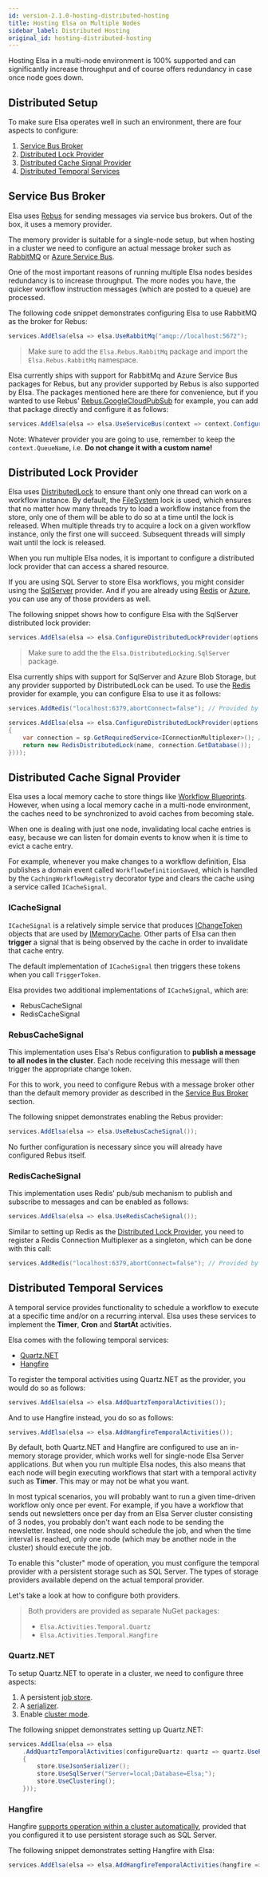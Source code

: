 ```yaml
---
id: version-2.1.0-hosting-distributed-hosting
title: Hosting Elsa on Multiple Nodes
sidebar_label: Distributed Hosting
original_id: hosting-distributed-hosting
---
```


Hosting Elsa in a multi-node environment is 100% supported and can significantly increase throughput and of course offers redundancy in case once node goes down. 

## Distributed Setup

To make sure Elsa operates well in such an environment, there are four aspects to configure:

1. [Service Bus Broker](#service-bus-broker)
2. [Distributed Lock Provider](#distributed-lock-provider)
3. [Distributed Cache Signal Provider](#distributed-cache-signal-provider)
4. [Distributed Temporal Services](#distributed-temporal-services)

## Service Bus Broker

Elsa uses [Rebus](https://github.com/rebus-org/Rebus) for sending messages via service bus brokers.
Out of the box, it uses a memory provider.

The memory provider is suitable for a single-node setup, but when hosting in a cluster we need to configure an actual message broker such as [RabbitMQ](https://github.com/rebus-org/Rebus.RabbitMq) or [Azure Service Bus](https://github.com/rebus-org/Rebus.AzureServiceBus).

One of the most important reasons of running multiple Elsa nodes besides redundancy is to increase throughput. The more nodes you have, the quicker workflow instruction messages (which are posted to a queue) are processed.

The following code snippet demonstrates configuring Elsa to use RabbitMQ as the broker for Rebus:

```c#
services.AddElsa(elsa => elsa.UseRabbitMq("amqp://localhost:5672");
```

> Make sure to add the `Elsa.Rebus.RabbitMq` package and import the `Elsa.Rebus.RabbitMq` namespace.

Elsa currently ships with support for RabbitMq and Azure Service Bus packages for Rebus, but any provider supported by Rebus is also supported by Elsa. The packages mentioned here are there for convenience, but if you wanted to use Rebus' [Rebus.GoogleCloudPubSub](https://github.com/rebus-org/Rebus.GoogleCloudPubSub) for example, you can add that package directly and configure it as follows:

```c#
services.AddElsa(elsa => elsa.UseServiceBus(context => context.Configurer.Transport(t => t.UsePubSub(context.QueueName)));
```

Note: Whatever provider you are going to use, remember to keep the ```context.QueueName```, i.e. **Do not change it with a custom name!**

## Distributed Lock Provider

Elsa uses [DistributedLock](https://github.com/madelson/DistributedLock) to ensure thant only one thread can work on a workflow instance. By default, the [FileSystem](https://github.com/madelson/DistributedLock/blob/master/docs/DistributedLock.FileSystem.md) lock is used, which ensures that no matter how many threads try to load a workflow instance from the store, only one of them will be able to do so at a time until the lock is released.
When multiple threads try to acquire a lock on a given workflow instance, only the first one will succeed. Subsequent threads will simply wait until the lock is released.

When you run multiple Elsa nodes, it is important to configure a distributed lock provider that can access a shared resource.

If you are using SQL Server to store Elsa workflows, you might consider using the [SqlServer](https://github.com/madelson/DistributedLock/blob/master/docs/DistributedLock.SqlServer.md) provider.
And if you are already using [Redis](https://github.com/madelson/DistributedLock/blob/master/docs/DistributedLock.Redis.md) or [Azure](https://github.com/madelson/DistributedLock/blob/master/docs/DistributedLock.Azure.md), you can use any of those providers as well.

The following snippet shows how to configure Elsa with the SqlServer distributed lock provider:

```c#
services.AddElsa(elsa => elsa.ConfigureDistributedLockProvider(options => options.UseSqlServerLockProvider("Server=localhost;Database=Elsa;Integrated Security=True;")));
```

> Make sure to add the the `Elsa.DistributedLocking.SqlServer` package.

Elsa currently ships with support for SqlServer and Azure Blob Storage, but any provider supported by DistributedLock can be used. To use the [Redis](https://github.com/madelson/DistributedLock/blob/master/docs/DistributedLock.Redis.md) provider for example, you can configure Elsa to use it as follows:

```c#
services.AddRedis("localhost:6379,abortConnect=false"); // Provided by the Elsa.Providers.Redis package. This is optional; you are free to construct your own connection multiplexer from the following factory code.

services.AddElsa(elsa => elsa.ConfigureDistributedLockProvider(options => options.UseProviderFactory(sp => name =>
{
    var connection = sp.GetRequiredService<IConnectionMultiplexer>(); // `services.AddRedis` registers an `IConnectionMultiplexer` as a singleton. 
    return new RedisDistributedLock(name, connection.GetDatabase());
})));
```

## Distributed Cache Signal Provider

Elsa uses a local memory cache to store things like [Workflow Blueprints](#). However, when using a local memory cache in a multi-node environment, the caches need to be synchronized to avoid caches from becoming stale.

When one is dealing with just one node, invalidating local cache entries is easy, because we can listen for domain events to know when it is time to evict a cache entry.

For example, whenever you make changes to a workflow definition, Elsa publishes a domain event called `WorkflowDefinitionSaved`, which is handled by the `CachingWorkflowRegistry` decorator type and clears the cache using a service called `ICacheSignal`.

### ICacheSignal

`ICacheSignal` is a relatively simple service that produces [IChangeToken](https://docs.microsoft.com/en-us/dotnet/api/microsoft.extensions.primitives.ichangetoken) objects that are used by [IMemoryCache](https://docs.microsoft.com/en-us/aspnet/core/performance/caching/memory).
Other parts of Elsa can then **trigger** a signal that is being observed by the cache in order to invalidate that cache entry.

The default implementation of `ICacheSignal` then triggers these tokens when you call `TriggerToken`.

Elsa provides two additional implementations of `ICacheSignal`, which are:

* RebusCacheSignal
* RedisCacheSignal

### RebusCacheSignal

This implementation uses Elsa's Rebus configuration to **publish a message to all nodes in the cluster**.
Each node receiving this message will then trigger the appropriate change token.

For this to work, you need to configure Rebus with a message broker other than the default memory provider as described in the [Service Bus Broker](#service-bus-broker) section.

The following snippet demonstrates enabling the Rebus provider:

```c#
services.AddElsa(elsa => elsa.UseRebusCacheSignal());
```

No further configuration is necessary since you will already have configured Rebus itself. 

### RedisCacheSignal

This implementation uses Redis' pub/sub mechanism to publish and subscribe to messages and can be enabled as follows:

```c#
services.AddElsa(elsa => elsa.UseRedisCacheSignal());
```

Similar to setting up Redis as the [Distributed Lock Provider](#distributed-lock-provider), you need to register a Redis Connection Multiplexer as a singleton, which can be done with this call:

```c#
services.AddRedis("localhost:6379,abortConnect=false"); // Provided by the Elsa.Providers.Redis package.
```

## Distributed Temporal Services

A temporal service provides functionality to schedule a workflow to execute at a specific time and/or on a recurring interval.
Elsa uses these services to implement the **Timer**, **Cron** and **StartAt** activities.

Elsa comes with the following temporal services:

* [Quartz.NET](https://www.quartz-scheduler.net/)
* [Hangfire](https://www.hangfire.io/)

To register the temporal activities using Quartz.NET as the provider, you would do so as follows:

```c#
servives.AddElsa(elsa => elsa.AddQuartzTemporalActivities());
```

And to use Hangfire instead, you do so as follows:

```c#
servives.AddElsa(elsa => elsa.AddHangfireTemporalActivities());
```

By default, both Quartz.NET and Hangfire are configured to use an in-memory storage provider, which works well for single-node Elsa Server applications.
But when you run multiple Elsa nodes, this also means that each node will begin executing workflows that start with a temporal activity such as **Timer**.
This may or may not be what you want.

In most typical scenarios, you will probably want to run a given time-driven workflow only once per event.
For example, if you have a workflow that sends out newsletters once per day from an Elsa Server cluster consisting of 3 nodes, you probably don't want each node to be sending the newsletter.
Instead, one node should schedule the job, and when the time interval is reached, only one node (which may be another node in the cluster) should execute the job.

To enable this "cluster" mode of operation, you must configure the temporal provider with a persistent storage such as SQL Server. The types of storage providers available depend on the actual temporal provider.

Let's take a look at how to configure both providers.

> Both providers are provided as separate NuGet packages:
> * `Elsa.Activities.Temporal.Quartz`
> * `Elsa.Activities.Temporal.Hangfire`

### Quartz.NET

To setup Quartz.NET to operate in a cluster, we need to configure three aspects:

1. A persistent [job store](https://www.quartz-scheduler.net/documentation/quartz-3.x/configuration/reference.html#datasources-ado-net-jobstores).
2. A [serializer](https://www.quartz-scheduler.net/documentation/quartz-3.x/packages/json-serialization.html#installation).
3. Enable [cluster mode](https://www.quartz-scheduler.net/documentation/quartz-3.x/configuration/reference.html#clustering).

The following snippet demonstrates setting up Quartz.NET:

```c#
services.AddElsa(elsa => elsa
    .AddQuartzTemporalActivities(configureQuartz: quartz => quartz.UsePersistentStore(store =>
    {
        store.UseJsonSerializer();
        store.UseSqlServer("Server=local;Database=Elsa;");
        store.UseClustering();
    }));
```

### Hangfire

Hangfire [supports operation within a cluster automatically](https://docs.hangfire.io/en/latest/background-processing/running-multiple-server-instances.html), provided that you configured it to use persistent storage such as SQL Server.

The following snippet demonstrates setting Hangfire with Elsa:

```c#
services.AddElsa(elsa => elsa.AddHangfireTemporalActivities(hangfire => hangfire.UseSqlServerStorage("Server=local;Database=Elsa;")));
```
